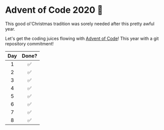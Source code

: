 # Advent of Code 2020 🎄
This good ol'Christmas tradition was sorely needed after this pretty awful year. 

Let's get the coding juices flowing with [Advent of Code](https://adventofcode.com)! This year with a git repository commitment!

| Day | Done? |
|:---:|:-----:|
|  1  |   ✅  |
|  2  |   ✅  |
|  3  |   ✅  |
|  4  |   ✅  |
|  5  |   ✅  |
|  6  |   ✅  |
|  7  |   ✅  |
|  8  |   ✅  |